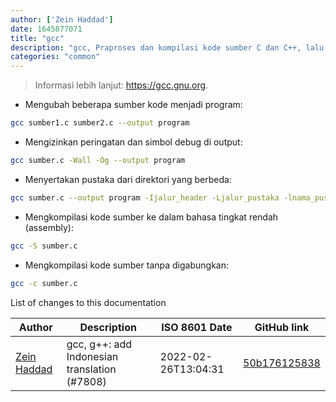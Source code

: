 ```yaml
---
author: ['Zein Haddad']
date: 1645877071
title: "gcc"
description: "gcc, Praproses dan kompilasi kode sumber C dan C++, lalu rakit dan gabungkan bersama-sama."
categories: "common"
---
```

> Informasi lebih lanjut: <https://gcc.gnu.org>.

- Mengubah beberapa sumber kode menjadi program:

```bash
gcc sumber1.c sumber2.c --output program
```

- Mengizinkan peringatan dan simbol debug di output:

```bash
gcc sumber.c -Wall -Og --output program
```

- Menyertakan pustaka dari direktori yang berbeda:

```bash
gcc sumber.c --output program -Ijalur_header -Ljalur_pustaka -lnama_pustaka
```

- Mengkompilasi kode sumber ke dalam bahasa tingkat rendah (assembly):

```bash
gcc -S sumber.c
```

- Mengkompilasi kode sumber tanpa digabungkan:

```bash
gcc -c sumber.c
```
List of changes to this documentation


Author | Description | ISO 8601 Date | GitHub link
------|-----|-----|-----
[Zein Haddad](mailto:zeinhaddad02@gmail.com) | gcc, g++: add Indonesian translation (#7808) | 2022-02-26T13:04:31 | [50b176125838](https://github.com/tldr-pages/tldr/commit/50b176125838055f5862216fb1bb3fe11cdf3e11)

